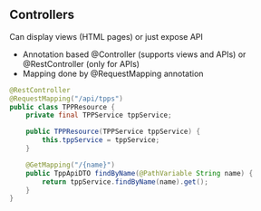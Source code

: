 ## Controllers

Can display views (HTML pages) or just expose API

* Annotation based @Controller (supports views and APIs) or @RestController (only for APIs)
* Mapping done by @RequestMapping annotation

```java
@RestController
@RequestMapping("/api/tpps")
public class TPPResource {
    private final TPPService tppService;

    public TPPResource(TPPService tppService) {
        this.tppService = tppService;
    }

    @GetMapping("/{name}")
    public TppApiDTO findByName(@PathVariable String name) {
        return tppService.findByName(name).get();
    }
}
```
